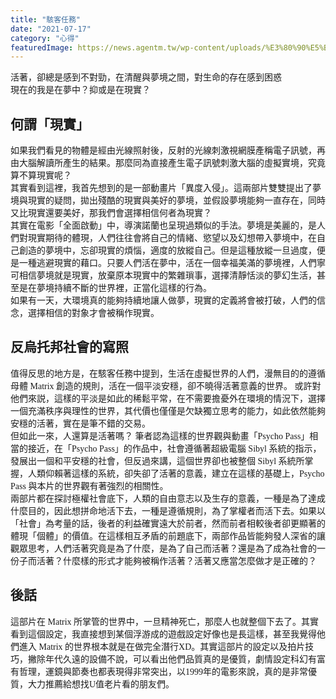 ```yaml
---
title: "駭客任務"
date: "2021-07-17"
category: "心得"
featuredImage: https://news.agentm.tw/wp-content/uploads/%E3%80%90%E5%BD%B1%E8%A9%95%E3%80%91%E3%80%8A%E9%A7%AD%E5%AE%A2%E4%BB%BB%E5%8B%99%EF%BC%9A%E5%BE%A9%E6%B4%BB%E3%80%8B%E9%80%99%E9%BA%BC%E5%A4%9A%E5%B9%B4%E5%BE%8C%E9%82%84%E6%98%AF%E4%B8%80%E6%A8%A3%EF%BC%8C%E6%B2%92%E4%BA%BA%E8%83%BD%E5%91%8A%E8%A8%B4%E4%BD%A0%E3%80%8A%E9%A7%AD%E5%AE%A2%E4%BB%BB%E5%8B%99%EF%BC%9A%E5%BE%A9%E6%B4%BB%E3%80%8B%E6%98%AF%E4%BB%80%E9%BA%BC%EF%BC%8C%E4%BD%A0%E5%BE%97%E8%87%AA%E5%B7%B1%E8%A6%AA%E7%9C%BC%E8%A6%8B%E8%AD%89-750x422.jpg
---
```


<style>
img{
    height: 700px;
}
p{
    font-family: "Microsoft JhengHei";
}
</style>

活著，卻總是感到不對勁，在清醒與夢境之間，對生命的存在感到困惑<br>
現在的我是在夢中？抑或是在現實？<br>

## 何謂「現實」
如果我們看見的物體是經由光線照射後，反射的光線刺激視網膜產稱電子訊號，再由大腦解讀所產生的結果。那麼同為直接產生電子訊號刺激大腦的虛擬實境，究竟算不算現實呢？<br>
其實看到這裡，我首先想到的是一部動畫片「異度入侵」。這兩部片雙雙提出了夢境與現實的疑問，拋出殘酷的現實與美好的夢境，並假設夢境能夠一直存在，同時又比現實還要美好，那我們會選擇相信何者為現實？<br>
其實在電影「全面啟動」中，導演諾蘭也呈現過類似的手法。夢境是美麗的，是人們對現實期待的體現，人們往往會將自己的情緒、慾望以及幻想帶入夢境中，在自己創造的夢境中，忘卻現實的煩惱，適度的放縱自己。但是這種放縱一旦過度，便是一種逃避現實的藉口。只要人們活在夢中，活在一個幸福美滿的夢境裡，人們寧可相信夢境就是現實，放棄原本現實中的繁雜瑣事，選擇清靜恬淡的夢幻生活，甚至是在夢境持續不斷的世界裡，正當化這樣的行為。<br>
如果有一天，大環境真的能夠持續地讓人做夢，現實的定義將會被打破，人們的信念，選擇相信的對象才會被稱作現實。

## 反烏托邦社會的寫照
值得反思的地方是，在駭客任務中提到，生活在虛擬世界的人們，漫無目的的遵循母體 Matrix 創造的規則，活在一個平淡安穩，卻不曉得活著意義的世界。
或許對他們來説，這樣的平淡是如此的稀鬆平常，在不需要擔憂外在環境的情況下，選擇一個充滿秩序與理性的世界，其代價也僅僅是欠缺獨立思考的能力，如此依然能夠安穩的活著，實在是筆不錯的交易。<br>
但如此一來，人還算是活著嗎？
筆者認為這樣的世界觀與動畫「Psycho Pass」相當的接近，在「Psycho Pass」的作品中，社會遵循著超級電腦 Sibyl 系統的指示，發展出一個和平安穩的社會，但反過來講，這個世界卻也被整個 Sibyl 系統所掌握，人類仰賴著這樣的系統，卻失卻了活著的意義，建立在這樣的基礎上，Psycho Pass 與本片的世界觀有著強烈的相關性。<br>
兩部片都在探討極權社會底下，人類的自由意志以及生存的意義，一種是為了達成什麼目的，因此想拼命地活下去，一種是遵循規則，為了掌權者而活下去。如果以「社會」為考量的話，後者的利益確實遠大於前者，然而前者相較後者卻更顯著的體現「個體」的價值。在這樣相互矛盾的前題底下，兩部作品皆能夠發人深省的讓觀眾思考，人們活著究竟是為了什麼，是為了自己而活著？還是為了成為社會的一份子而活著？什麼樣的形式才能夠被稱作活著？活著又應當怎麼做才是正確的？

## 後話
這部片在 Matrix 所掌管的世界中，一旦精神死亡，那麼人也就整個下去了。其實看到這個設定，我直接想到某個浮游成的遊戲設定好像也是長這樣，甚至我覺得他們進入 Matrix 的世界根本就是在做完全潛行XD。其實這部片的設定以及拍片技巧，撇除年代久遠的設備不說，可以看出他們品質真的是優質，劇情設定科幻有富有哲理，運鏡與節奏也都表現得非常突出，以1999年的電影來說，真的是非常優質，大力推薦給想找U值老片看的朋友們。<br>